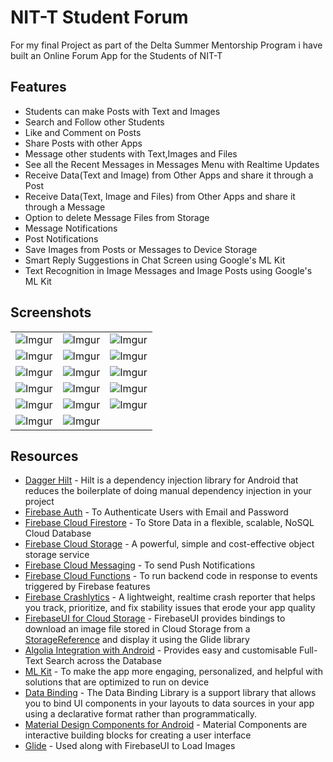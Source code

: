 # NIT-T Student Forum
For my final Project as part of the Delta Summer Mentorship Program i have built an Online Forum App for the Students of NIT-T

## Features
* Students can make Posts with Text and Images
* Search and Follow other Students
* Like and Comment on Posts
* Share Posts with other Apps
* Message other students with Text,Images and Files
* See all the Recent Messages in Messages Menu with Realtime Updates
* Receive Data(Text and Image) from Other Apps and share it through a Post
* Receive Data(Text, Image and Files) from Other Apps and share it through a Message
* Option to delete Message Files from Storage
* Message Notifications
* Post Notifications
* Save Images from Posts or Messages to Device Storage
* Smart Reply Suggestions in Chat Screen using Google's ML Kit
* Text Recognition in Image Messages and Image Posts using Google's ML Kit

## Screenshots
||||
|:----------------------------------------:|:-----------------------------------------:|:-----------------------------------------: |
| ![Imgur](https://i.imgur.com/gjnRGNi.png) | ![Imgur](https://i.imgur.com/1JjfKoZ.png) | ![Imgur](https://i.imgur.com/KtI1qE8.png) |
| ![Imgur](https://i.imgur.com/eRBY4hK.png) | ![Imgur](https://i.imgur.com/mcBCsCy.png) | ![Imgur](https://i.imgur.com/2WwBoia.png) |
| ![Imgur](https://i.imgur.com/oe43VYo.png) | ![Imgur](https://i.imgur.com/38HpyNw.png) | ![Imgur](https://i.imgur.com/zA7RbmX.png) |
| ![Imgur](https://i.imgur.com/DeDNssb.png) | ![Imgur](https://i.imgur.com/GMUCHQo.png) | ![Imgur](https://i.imgur.com/aokR97M.png) |
| ![Imgur](https://i.imgur.com/PxaXDIJ.png) | ![Imgur](https://i.imgur.com/mLE2bRI.png) | ![Imgur](https://i.imgur.com/i4dgXNX.png) |
| ![Imgur](https://i.imgur.com/dKGU5HC.png) | ![Imgur](https://i.imgur.com/HCPKhBh.png) |

## Resources
* [Dagger Hilt](https://developer.android.com/training/dependency-injection/hilt-android) - Hilt is a dependency injection library for Android that reduces the boilerplate of doing manual dependency injection in your project
* [Firebase Auth](https://firebase.google.com/docs/auth) - To Authenticate Users with Email and Password
* [Firebase Cloud Firestore](https://firebase.google.com/docs/firestore) - To Store Data in a flexible, scalable, NoSQL Cloud Database
* [Firebase Cloud Storage](https://firebase.google.com/docs/storage) - A powerful, simple and cost-effective object storage service
* [Firebase Cloud Messaging](https://firebase.google.com/docs/cloud-messaging) - To send Push Notifications
* [Firebase Cloud Functions](https://firebase.google.com/docs/functions) - To run backend code in response to events triggered by Firebase features
* [Firebase Crashlytics](https://firebase.google.com/docs/crashlytics) - A lightweight, realtime crash reporter that helps you track, prioritize, and fix stability issues that erode your app quality
* [FirebaseUI for Cloud Storage](https://github.com/firebase/FirebaseUI-Android/blob/master/storage/README.md) - FirebaseUI provides bindings to download an image file stored in Cloud Storage from a [StorageReference](https://firebase.google.com/docs/reference/android/com/google/firebase/storage/StorageReference) and display it using the Glide library
* [Algolia Integration with Android](https://www.algolia.com/doc/guides/getting-started/quick-start/tutorials/quick-start-with-the-api-client/android/) - Provides easy and customisable Full-Text Search across the Database
* [ML Kit](https://developers.google.com/ml-kit) - To make the app more engaging, personalized, and helpful with solutions that are optimized to run on device
* [Data Binding](https://developer.android.com/topic/libraries/data-binding) - The Data Binding Library is a support library that allows you to bind UI components in your layouts to data sources in your app using a declarative format rather than programmatically.
* [Material Design Components for Android](https://material.io/develop/android) - Material Components are interactive building blocks for creating a user interface
* [Glide](https://github.com/bumptech/glide) - Used along with FirebaseUI to Load Images
